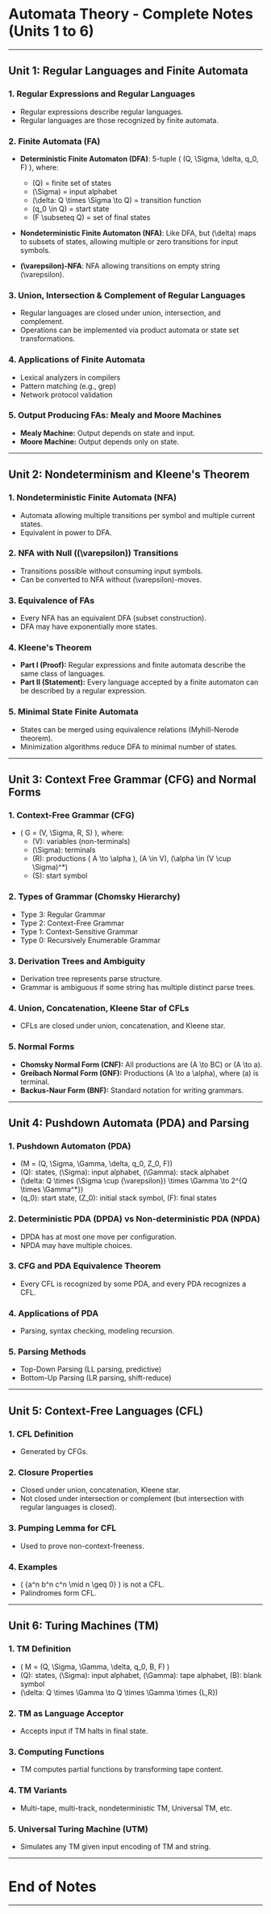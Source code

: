 # Automata Theory - Complete Notes (Units 1 to 6)

---

## Unit 1: Regular Languages and Finite Automata

### 1. Regular Expressions and Regular Languages

- Regular expressions describe regular languages.
- Regular languages are those recognized by finite automata.

### 2. Finite Automata (FA)

- **Deterministic Finite Automaton (DFA)**: 
  5-tuple \( (Q, \Sigma, \delta, q_0, F) \), where:
  - \(Q\) = finite set of states
  - \(\Sigma\) = input alphabet
  - \(\delta: Q \times \Sigma \to Q\) = transition function
  - \(q_0 \in Q\) = start state
  - \(F \subseteq Q\) = set of final states

- **Nondeterministic Finite Automaton (NFA)**:
  Like DFA, but \(\delta\) maps to subsets of states, allowing multiple or zero transitions for input symbols.

- **\(\varepsilon\)-NFA**:
  NFA allowing transitions on empty string \(\varepsilon\).

### 3. Union, Intersection & Complement of Regular Languages

- Regular languages are closed under union, intersection, and complement.
- Operations can be implemented via product automata or state set transformations.

### 4. Applications of Finite Automata

- Lexical analyzers in compilers
- Pattern matching (e.g., grep)
- Network protocol validation

### 5. Output Producing FAs: Mealy and Moore Machines

- **Mealy Machine:** Output depends on state and input.
- **Moore Machine:** Output depends only on state.

---

## Unit 2: Nondeterminism and Kleene's Theorem

### 1. Nondeterministic Finite Automata (NFA)

- Automata allowing multiple transitions per symbol and multiple current states.
- Equivalent in power to DFA.

### 2. NFA with Null (\(\varepsilon\)) Transitions

- Transitions possible without consuming input symbols.
- Can be converted to NFA without \(\varepsilon\)-moves.

### 3. Equivalence of FAs

- Every NFA has an equivalent DFA (subset construction).
- DFA may have exponentially more states.

### 4. Kleene's Theorem

- **Part I (Proof):** Regular expressions and finite automata describe the same class of languages.
- **Part II (Statement):** Every language accepted by a finite automaton can be described by a regular expression.

### 5. Minimal State Finite Automata

- States can be merged using equivalence relations (Myhill-Nerode theorem).
- Minimization algorithms reduce DFA to minimal number of states.

---

## Unit 3: Context Free Grammar (CFG) and Normal Forms

### 1. Context-Free Grammar (CFG)

- \( G = (V, \Sigma, R, S) \), where:
  - \(V\): variables (non-terminals)
  - \(\Sigma\): terminals
  - \(R\): productions \( A \to \alpha \), \(A \in V\), \(\alpha \in (V \cup \Sigma)^*\)
  - \(S\): start symbol

### 2. Types of Grammar (Chomsky Hierarchy)

- Type 3: Regular Grammar
- Type 2: Context-Free Grammar
- Type 1: Context-Sensitive Grammar
- Type 0: Recursively Enumerable Grammar

### 3. Derivation Trees and Ambiguity

- Derivation tree represents parse structure.
- Grammar is ambiguous if some string has multiple distinct parse trees.

### 4. Union, Concatenation, Kleene Star of CFLs

- CFLs are closed under union, concatenation, and Kleene star.

### 5. Normal Forms

- **Chomsky Normal Form (CNF):** All productions are \(A \to BC\) or \(A \to a\).
- **Greibach Normal Form (GNF):** Productions \(A \to a \alpha\), where \(a\) is terminal.
- **Backus-Naur Form (BNF):** Standard notation for writing grammars.

---

## Unit 4: Pushdown Automata (PDA) and Parsing

### 1. Pushdown Automaton (PDA)

- \(M = (Q, \Sigma, \Gamma, \delta, q_0, Z_0, F)\)
- \(Q\): states, \(\Sigma\): input alphabet, \(\Gamma\): stack alphabet
- \(\delta: Q \times (\Sigma \cup \{\varepsilon\}) \times \Gamma \to 2^{Q \times \Gamma^*}\)
- \(q_0\): start state, \(Z_0\): initial stack symbol, \(F\): final states

### 2. Deterministic PDA (DPDA) vs Non-deterministic PDA (NPDA)

- DPDA has at most one move per configuration.
- NPDA may have multiple choices.

### 3. CFG and PDA Equivalence Theorem

- Every CFL is recognized by some PDA, and every PDA recognizes a CFL.

### 4. Applications of PDA

- Parsing, syntax checking, modeling recursion.

### 5. Parsing Methods

- Top-Down Parsing (LL parsing, predictive)
- Bottom-Up Parsing (LR parsing, shift-reduce)

---

## Unit 5: Context-Free Languages (CFL)

### 1. CFL Definition

- Generated by CFGs.

### 2. Closure Properties

- Closed under union, concatenation, Kleene star.
- Not closed under intersection or complement (but intersection with regular languages is closed).

### 3. Pumping Lemma for CFL

- Used to prove non-context-freeness.

### 4. Examples

- \( \{a^n b^n c^n \mid n \geq 0\} \) is not a CFL.
- Palindromes form CFL.

---

## Unit 6: Turing Machines (TM)

### 1. TM Definition

- \( M = (Q, \Sigma, \Gamma, \delta, q_0, B, F) \)
- \(Q\): states, \(\Sigma\): input alphabet, \(\Gamma\): tape alphabet, \(B\): blank symbol
- \(\delta: Q \times \Gamma \to Q \times \Gamma \times \{L,R\}\)

### 2. TM as Language Acceptor

- Accepts input if TM halts in final state.

### 3. Computing Functions

- TM computes partial functions by transforming tape content.

### 4. TM Variants

- Multi-tape, multi-track, nondeterministic TM, Universal TM, etc.

### 5. Universal Turing Machine (UTM)

- Simulates any TM given input encoding of TM and string.

---

# End of Notes

---

